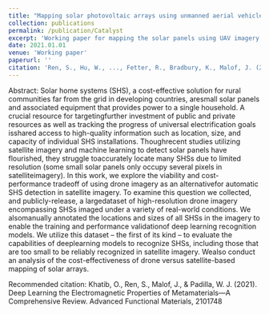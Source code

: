 ```yaml
---
title: "Mapping solar photovoltaic arrays using unmanned aerial vehicles and deep learning" 
collection: publications
permalink: /publication/Catalyst
excerpt: 'Working paper for mapping the solar panels using UAV imagery. We flew a DJI mini 2 taking imagery of solar panels similar to sizes of the solar home systems and estimate the cost of collecting drone imagery and compare them with the satellite imagery from private companies'
date: 2021.01.01
venue: 'Working paper'
paperurl: ''
citation: 'Ren, S., Hu, W., ..., Fetter, R., Bradbury, K., Malof, J. (2021). Mapping solar photovoltaic arrays using unmanned aerial vehicles and deep learning'
---
```


Abstract: Solar home systems (SHS), a cost-effective solution for rural communities far from the grid in developing countries, aresmall solar panels and associated equipment that provides power to a single household.  A crucial resource for targetingfurther investment of public and private resources as well as tracking the progress of universal electrification goals isshared access to high-quality information such as location, size, and capacity of individual SHS installations.  Thoughrecent studies utilizing satellite imagery and machine learning to detect solar panels have flourished, they struggle toaccurately locate many SHSs due to limited resolution (some small solar panels only occupy several pixels in satelliteimagery).  In this work, we explore the viability and cost-performance tradeoff of using drone imagery as an alternativefor automatic SHS detection in satellite imagery.  To examine this question we collected, and publicly-release, a largedataset of high-resolution drone imagery encompassing SHSs imaged under a variety of real-world conditions.  We alsomanually annotated the locations and sizes of all SHSs in the imagery to enable the training and performance validationof deep learning recognition models.  We utilize this dataset – the first of its kind – to evaluate the capabilities of deeplearning models to recognize SHSs, including those that are too small to be reliably recognized in satellite imagery.  Wealso conduct an analysis of the cost-effectiveness of drone versus satellite-based mapping of solar arrays.

Recommended citation: Khatib, O., Ren, S., Malof, J., & Padilla, W. J. (2021). Deep Learning the Electromagnetic Properties of Metamaterials—A Comprehensive Review. Advanced Functional Materials, 2101748 
